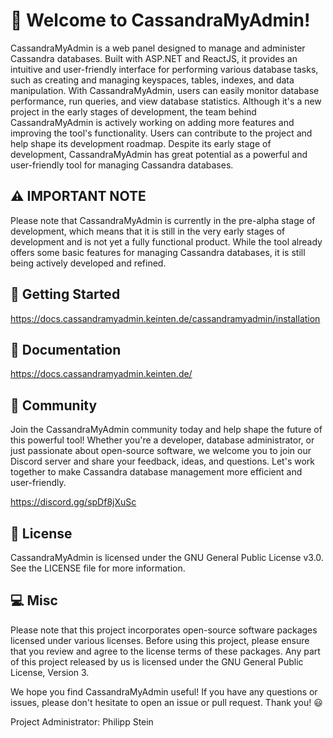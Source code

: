 # 👋 Welcome to CassandraMyAdmin!

CassandraMyAdmin is a web panel designed to manage and administer Cassandra databases. Built with ASP.NET and ReactJS, it provides an intuitive and user-friendly interface for performing various database tasks, such as creating and managing keyspaces, tables, indexes, and data manipulation. With CassandraMyAdmin, users can easily monitor database performance, run queries, and view database statistics. Although it's a new project in the early stages of development, the team behind CassandraMyAdmin is actively working on adding more features and improving the tool's functionality. Users can contribute to the project and help shape its development roadmap. Despite its early stage of development, CassandraMyAdmin has great potential as a powerful and user-friendly tool for managing Cassandra databases.

## ⚠️ IMPORTANT NOTE

Please note that CassandraMyAdmin is currently in the pre-alpha stage of development, which means that it is still in the very early stages of development and is not yet a fully functional product. While the tool already offers some basic features for managing Cassandra databases, it is still being actively developed and refined.

## 🚀 Getting Started

https://docs.cassandramyadmin.keinten.de/cassandramyadmin/installation

## 📖 Documentation

https://docs.cassandramyadmin.keinten.de/

## 💬 Community

Join the CassandraMyAdmin community today and help shape the future of this powerful tool! Whether you're a developer, database administrator, or just passionate about open-source software, we welcome you to join our Discord server and share your feedback, ideas, and questions. Let's work together to make Cassandra database management more efficient and user-friendly.

https://discord.gg/spDf8jXuSc

## 📝 License
CassandraMyAdmin is licensed under the GNU General Public License v3.0. See the LICENSE file for more information.

## 💻 Misc
Please note that this project incorporates open-source software packages licensed under various licenses. Before using this project, please ensure that you review and agree to the license terms of these packages. Any part of this project released by us is licensed under the GNU General Public License, Version 3.

We hope you find CassandraMyAdmin useful! If you have any questions or issues, please don't hesitate to open an issue or pull request. Thank you! 😃

Project Administrator: Philipp Stein
